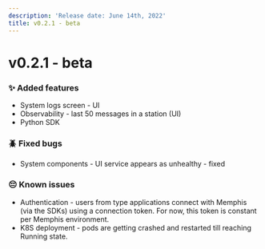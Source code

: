 ```yaml
---
description: 'Release date: June 14th, 2022'
title: v0.2.1 - beta
---
```


# v0.2.1 - beta

<Subtitle></Subtitle>

### ✨ Added features

* System logs screen - UI
* Observability - last 50 messages in a station (UI)
* Python SDK

### 🪲 Fixed bugs

* System components - UI service appears as unhealthy - fixed

### 😔 Known issues

* Authentication - users from type applications connect with Memphis (via the SDKs) using a connection token. For now, this token is constant per Memphis environment.
* K8S deployment - pods are getting crashed and restarted till reaching Running state.
